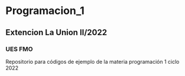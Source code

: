 # Programacion_1
## Extencion La Union II/2022
### UES FMO
Repositorio para códigos de ejemplo de la materia programación 1
ciclo 2022
